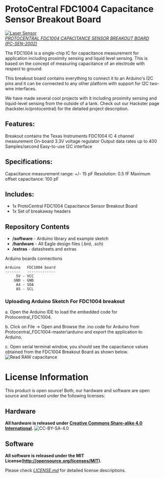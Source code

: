 ProtoCentral FDC1004 Capacitance Sensor Breakout Board
================================
[![Laser Sensor](https://www.protocentral.com/4220-thickbox_default/fdc1004-capacitance-converter-breakout-board.jpg)  
*PROTOCENTRAL FDC1004 CAPACITANCE SENSOR BREAKOUT BOARD (PC-SEN-2002)*](https://www.protocentral.com/gasliquid/1082-fdc1004-capacitance-converter-breakout-board.html?search_query=fdc1004&results=1)

The FDC1004 is a single-chip IC for capacitance measurement for application including proximity sensing and liquid level sensing. This is based on the concept of measuring capacitance of an electrode with respect to ground. 

This breakout board contains everything to connect it to an Arduino's I2C pins and it can be connected to any other platform with support for I2C two-wire interfaces. 

We have made several cool projects with it including proximity sensing and liquid-level sensing from the outside of a tank. Check out our Hackster page (hackster.io/protocentral) for the detailed project description. 

Features:
---------
Breakout contains the Texas Instruments FDC1004 IC 
4 channel measurement
On-board 3.3V voltage regulator
Output data rates up to 400 Samples/second
Easy-to-use I2C interface

Specifications:
---------------
Capacitance measurement range: +/- 15 pF
Resolution: 0.5 fF
Maximum offset capacitance: 100 pF

Includes:
----------
* 1x ProtoCentral FDC1004 Capacitance Sensor Breakout Board
* 1x Set of breakaway headers

Repository Contents
-------------------
* **/software** - Arduino library and example sketch
* **/hardware** - All Eagle design files (.brd, .sch)
* **/extras** - datasheets and extras

Arduino boards connections


    Arduino   FDC1004 board
    -------   -------------
         5V - VCC
        GND - GND
         A4 - SDA
         A5 - SCL
 
###  Uploading Arduino Sketch For FDC1004 breakout

 a. Open the Arduino IDE to load the embedded code for Protocentral_FDC1004.

 b. Click on File -> Open and Browse the .ino code for Arduino from Protocentral_FDC1004-master\arduino and export the application to Arduino.
 
 c.  Open serial terminal window, you should see the capacitance values obtained from the FDC1004 Breakout Board as shown below.
![Read RAW	capacitance](https://www.protocentral.com/img/p/4/2/1/2/4212.jpg?time=1482129242629)


License Information
===================
This product is open source! Both, our hardware and software are open source and licensed under the following licenses:

Hardware
---------
**All hardware is released under [Creative Commons Share-alike 4.0 International](http://creativecommons.org/licenses/by-sa/4.0/).**
![CC-BY-SA-4.0](https://i.creativecommons.org/l/by-sa/4.0/88x31.png)

Software
--------
**All software is released under the MIT License(http://opensource.org/licenses/MIT).**

Please check [*LICENSE.md*](LICENSE.md) for detailed license descriptions.
